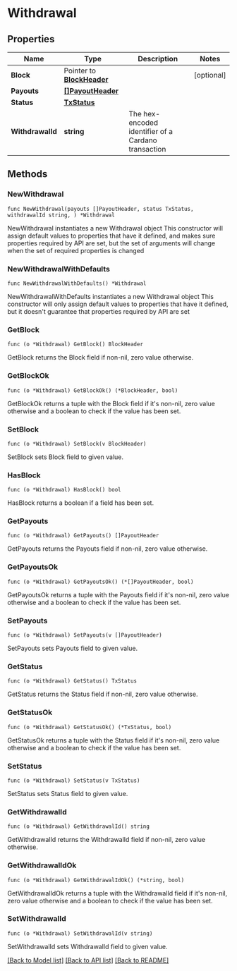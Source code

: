 # Withdrawal

## Properties

Name | Type | Description | Notes
------------ | ------------- | ------------- | -------------
**Block** | Pointer to [**BlockHeader**](BlockHeader.md) |  | [optional] 
**Payouts** | [**[]PayoutHeader**](PayoutHeader.md) |  | 
**Status** | [**TxStatus**](TxStatus.md) |  | 
**WithdrawalId** | **string** | The hex-encoded identifier of a Cardano transaction | 

## Methods

### NewWithdrawal

`func NewWithdrawal(payouts []PayoutHeader, status TxStatus, withdrawalId string, ) *Withdrawal`

NewWithdrawal instantiates a new Withdrawal object
This constructor will assign default values to properties that have it defined,
and makes sure properties required by API are set, but the set of arguments
will change when the set of required properties is changed

### NewWithdrawalWithDefaults

`func NewWithdrawalWithDefaults() *Withdrawal`

NewWithdrawalWithDefaults instantiates a new Withdrawal object
This constructor will only assign default values to properties that have it defined,
but it doesn't guarantee that properties required by API are set

### GetBlock

`func (o *Withdrawal) GetBlock() BlockHeader`

GetBlock returns the Block field if non-nil, zero value otherwise.

### GetBlockOk

`func (o *Withdrawal) GetBlockOk() (*BlockHeader, bool)`

GetBlockOk returns a tuple with the Block field if it's non-nil, zero value otherwise
and a boolean to check if the value has been set.

### SetBlock

`func (o *Withdrawal) SetBlock(v BlockHeader)`

SetBlock sets Block field to given value.

### HasBlock

`func (o *Withdrawal) HasBlock() bool`

HasBlock returns a boolean if a field has been set.

### GetPayouts

`func (o *Withdrawal) GetPayouts() []PayoutHeader`

GetPayouts returns the Payouts field if non-nil, zero value otherwise.

### GetPayoutsOk

`func (o *Withdrawal) GetPayoutsOk() (*[]PayoutHeader, bool)`

GetPayoutsOk returns a tuple with the Payouts field if it's non-nil, zero value otherwise
and a boolean to check if the value has been set.

### SetPayouts

`func (o *Withdrawal) SetPayouts(v []PayoutHeader)`

SetPayouts sets Payouts field to given value.


### GetStatus

`func (o *Withdrawal) GetStatus() TxStatus`

GetStatus returns the Status field if non-nil, zero value otherwise.

### GetStatusOk

`func (o *Withdrawal) GetStatusOk() (*TxStatus, bool)`

GetStatusOk returns a tuple with the Status field if it's non-nil, zero value otherwise
and a boolean to check if the value has been set.

### SetStatus

`func (o *Withdrawal) SetStatus(v TxStatus)`

SetStatus sets Status field to given value.


### GetWithdrawalId

`func (o *Withdrawal) GetWithdrawalId() string`

GetWithdrawalId returns the WithdrawalId field if non-nil, zero value otherwise.

### GetWithdrawalIdOk

`func (o *Withdrawal) GetWithdrawalIdOk() (*string, bool)`

GetWithdrawalIdOk returns a tuple with the WithdrawalId field if it's non-nil, zero value otherwise
and a boolean to check if the value has been set.

### SetWithdrawalId

`func (o *Withdrawal) SetWithdrawalId(v string)`

SetWithdrawalId sets WithdrawalId field to given value.



[[Back to Model list]](../README.md#documentation-for-models) [[Back to API list]](../README.md#documentation-for-api-endpoints) [[Back to README]](../README.md)


